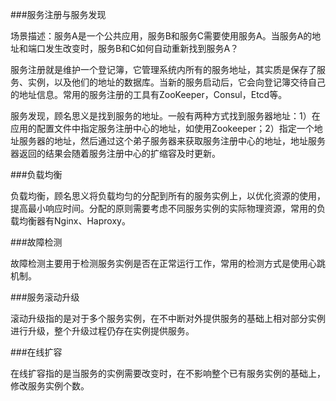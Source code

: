 ###服务注册与服务发现

场景描述：服务A是一个公共应用，服务B和服务C需要使用服务A。当服务A的地址和端口发生改变时，服务B和C如何自动重新找到服务A？

服务注册就是维护一个登记簿，它管理系统内所有的服务地址，其实质是保存了服务、实例，以及他们的地址的数据库。当新的服务启动后，它会向登记簿交待自己的地址信息。常用的服务注册的工具有ZooKeeper，Consul，Etcd等。

服务发现，顾名思义是找到服务的地址。一般有两种方式找到服务器地址：1）在应用的配置文件中指定服务注册中心的地址，如使用Zookeeper；2）指定一个地址服务器的地址，然后通过这个弟子服务器来获取服务注册中心的地址，地址服务器返回的结果会随着服务注册中心的扩缩容及时更新。

###负载均衡

负载均衡，顾名思义将负载均匀的分配到所有的服务实例上，以优化资源的使用，提高最小响应时间。分配的原则需要考虑不同服务实例的实际物理资源，常用的负载均衡器有Nginx、Haproxy。

###故障检测

故障检测主要用于检测服务实例是否在正常运行工作，常用的检测方式是使用心跳机制。

###服务滚动升级

滚动升级指的是对于多个服务实例，在不中断对外提供服务的基础上相对部分实例进行升级，整个升级过程仍存在实例提供服务。

###在线扩容

在线扩容指的是当服务的实例需要改变时，在不影响整个已有服务实例的基础上，修改服务实例个数。
